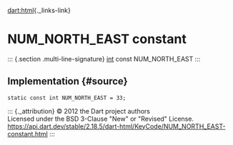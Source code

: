 [dart:html](../../dart-html/dart-html-library){._links-link}

NUM\_NORTH\_EAST constant
=========================

::: {.section .multi-line-signature}
[int](../../dart-core/int-class) const NUM\_NORTH\_EAST
:::

Implementation {#source}
--------------

``` {.language-dart data-language="dart"}
static const int NUM_NORTH_EAST = 33;
```

::: {._attribution}
© 2012 the Dart project authors\
Licensed under the BSD 3-Clause \"New\" or \"Revised\" License.\
<https://api.dart.dev/stable/2.18.5/dart-html/KeyCode/NUM_NORTH_EAST-constant.html>
:::
